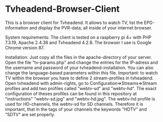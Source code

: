 # Tvheadend-Browser-Client
This is a browser client for Tvheadend. It allows to watch TV, list the EPG-information and display the PVR-data, all inside of your internet browser.

System requirements: 
The client is tested on a raspberry pi 4+ with PHP 7.3.19, Apache 2.4.38 and Tvheadend 4.2.8. The browser I use is Google Chrome version 87.

Installation:
Just copy all the files in the apache-directory of your server. Open the file "tv-params.php" and change the entries for the IP-adress and the username and password of your tvheadend-installation. You can also change the language-based parameters within this file.
Important: to watch TV within the browser you have to define 2 stream-profiles in tvheadend. Open tvheadend with admin-rights, go to Configuration=>Streams=>Stream profiles and add two profiles called "webtv-sd" and "webtv-hd". The exact configuration of theses profiles can be found in this repository at "instructions" "webtv-sd.jpg" and "webtv-hd.jpg". The webtv-hd profile is used for HD-channels, the webtv-sd for SD channels. Therefore it is important, that in the tags of your channels the keywords "HDTV" and "SDTV" are set properly.
